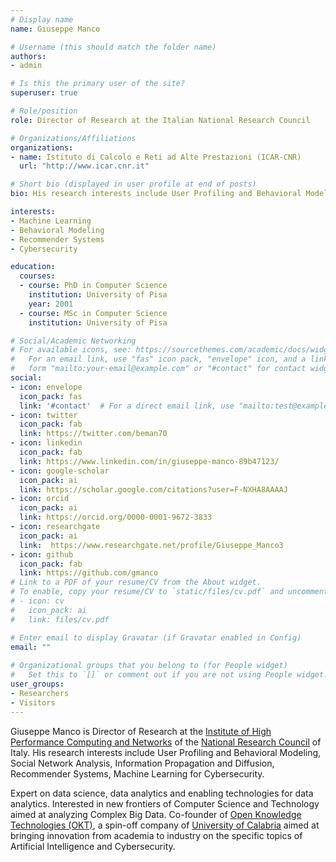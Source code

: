 ```yaml
---
# Display name
name: Giuseppe Manco

# Username (this should match the folder name)
authors:
- admin

# Is this the primary user of the site?
superuser: true

# Role/position
role: Director of Research at the Italian National Research Council

# Organizations/Affiliations
organizations:
- name: Istituto di Calcolo e Reti ad Alte Prestazioni (ICAR-CNR)
  url: "http://www.icar.cnr.it"

# Short bio (displayed in user profile at end of posts)
bio: His research interests include User Profiling and Behavioral Modeling, Social Network Analysis, Information Propagation and Diffusion, Recommender Systems, Machine Learning for Cybersecurity. 

interests:
- Machine Learning
- Behavioral Modeling
- Recommender Systems
- Cybersecurity

education:
  courses:
  - course: PhD in Computer Science
    institution: University of Pisa
    year: 2001
  - course: MSc in Computer Science
    institution: University of Pisa

# Social/Academic Networking
# For available icons, see: https://sourcethemes.com/academic/docs/widgets/#icons
#   For an email link, use "fas" icon pack, "envelope" icon, and a link in the
#   form "mailto:your-email@example.com" or "#contact" for contact widget.
social:
- icon: envelope
  icon_pack: fas
  link: '#contact'  # For a direct email link, use "mailto:test@example.org".
- icon: twitter
  icon_pack: fab
  link: https://twitter.com/beman70
- icon: linkedin
  icon_pack: fab
  link: https://www.linkedin.com/in/giuseppe-manco-89b47123/
- icon: google-scholar
  icon_pack: ai
  link: https://scholar.google.com/citations?user=F-NXHA8AAAAJ
- icon: orcid
  icon_pack: ai
  link: https://orcid.org/0000-0001-9672-3833
- icon: researchgate
  icon_pack: ai
  link:  https://www.researchgate.net/profile/Giuseppe_Manco3
- icon: github
  icon_pack: fab
  link: https://github.com/gmanco
# Link to a PDF of your resume/CV from the About widget.
# To enable, copy your resume/CV to `static/files/cv.pdf` and uncomment the lines below.  
# - icon: cv
#   icon_pack: ai
#   link: files/cv.pdf

# Enter email to display Gravatar (if Gravatar enabled in Config)
email: ""
  
# Organizational groups that you belong to (for People widget)
#   Set this to `[]` or comment out if you are not using People widget.  
user_groups:
- Researchers
- Visitors
---
```


Giuseppe Manco is Director of Research at the [Institute of High Performance Computing and Networks](http://www.icar.cnr.it) of the [National Research Council](http://www.cnr.it) of Italy. 
His research interests include User Profiling and Behavioral Modeling, Social Network Analysis, Information Propagation and Diffusion, Recommender Systems, Machine Learning for Cybersecurity. 

Expert on data science, data analytics and enabling technologies for data analytics. Interested in new frontiers of Computer Science and Technology aimed at analyzing Complex Big Data. Co-founder of [Open Knowledge Technologies (OKT)](https://www.okt-srl.com/), a spin-off company of [University of Calabria](http://www.unical.it) aimed at bringing innovation from academia to industry on the specific topics of Artificial Intelligence and Cybersecurity. 